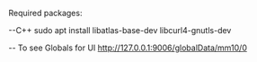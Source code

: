 Required packages:

--C++
sudo apt install libatlas-base-dev  libcurl4-gnutls-dev

-- To see Globals for UI
http://127.0.0.1:9006/globalData/mm10/0
